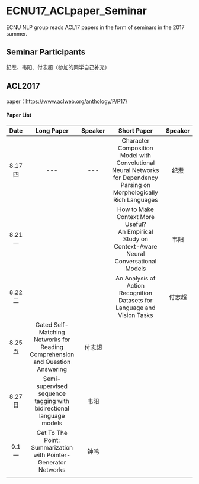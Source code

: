 # ECNU17_ACLpaper_Seminar

ECNU NLP group reads ACL17 papers in the form of seminars in the 2017 summer.



## Seminar Participants

纪焘、韦阳、付志超（参加的同学自己补充）



## ACL2017

paper：https://www.aclweb.org/anthology/P/P17/



#### Paper List

|  Date  | Long Paper | Speaker |               Short Paper                | Speaker |
| :----: | :--------: | :-----: | :--------------------------------------: | :-----: |
| 8.17 四 |    ---     |   ---   | Character Composition Model with Convolutional Neural Networks for Dependency Parsing on Morphologically Rich Languages |   纪焘    |
| 8.21 一 |            |         | How to Make Context More Useful?</br>An Empirical Study on Context-Aware Neural Conversational Models |   韦阳   |
| 8.22 二 |            |         | An Analysis of Action Recognition Datasets for Language and Vision Tasks |   付志超    |
| 8.25 五 |  Gated Self-Matching Networks for Reading Comprehension and Question Answering   |    付志超   |                                          |         |
| 8.27 日 |  Semi-supervised sequence tagging with bidirectional language models  |  韦阳  |                                          |         |
| 9.1 一 |  Get To The Point: Summarization with Pointer-Generator Networks  |  钟鸣  |                                          |         |
|        |            |         |                                          |         |

